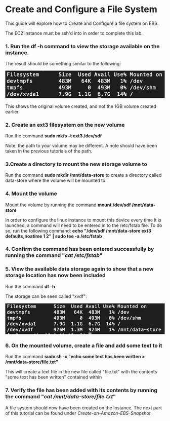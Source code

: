 # Create and Configure a File System

This guide will explore how to Create and Configure a file system on EBS.

The EC2 instance must be ssh'd into in order to complete this lab. 

### 1. Run the df -h command to view the storage available on the instance.

The result should be something similar to the following:

![Storage available on an instance](https://github.com/Av3rageJoe/AWS/blob/master/Images/Screenshot%202019-11-13%20at%2015.59.03.png)

This shows the original volume created, and not the 1GB volume created earlier.

### 2. Create an ext3 filesystem on the new volume

Run the command **sudo mkfs -t ext3 /dev/sdf**

Note: the path to your volume may be different. A note should have been taken in the previous tutorials of the path.

### 3.Create a directory to mount the new storage volume to

Run the command **sudo mkdir /mnt/data-store** to create a directory called data-store where the volume will be mounted to.

### 4. Mount the volume

Mount the volume by running the command  **mount /dev/sdf /mnt/data-store**

In order to configure the linux instance to mount this device every time it is launched, a command will need to be entered in to the /etc/fstab file. To do so, run the following command: **echo "/dev/sdf   /mnt/data-store ext3 defaults,noatime 1 2" | sudo tee -a /etc/fstab**

### 4. Confirm the command has been entered successfully by running the command "*cat /etc/fstab*"

### 5. View the available data storage again to show that a new storage location has now been included

Run the command **df -h**

The storage can be seen called "xvdf":

![The added data storage location](https://github.com/Av3rageJoe/AWS/blob/master/Images/Screenshot%202019-11-13%20at%2016.11.14.png)

### 6. On the mounted volume, create a file and add some text to it

Run the command **sudo sh -c "echo some text has been written > /mnt/data-store/file.txt"**

This will create a text file in the new file called "file.txt" with the contents "some text has been written" contained within

### 7. Verify the file has been added with its contents by running the command "*cat /mnt/data-store/file.txt*"

A file system should now have been created on the Instance. The next part of this tutorial can be found under *Create-an-Amazon-EBS-Snapshot*
